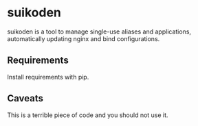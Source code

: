 suikoden
==========

suikoden is a tool to manage single-use aliases and applications, automatically updating nginx and bind configurations.

Requirements
----
Install requirements with pip.

Caveats
----
This is a terrible piece of code and you should not use it.
   
